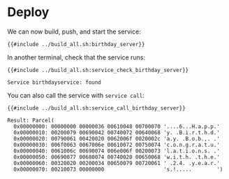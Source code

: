 # Deploy

We can now build, push, and start the service:

```shell
{{#include ../build_all.sh:birthday_server}}
```

In another terminal, check that the service runs:

```shell
{{#include ../build_all.sh:service_check_birthday_server}}
```

```text
Service birthdayservice: found
```

You can also call the service with `service call`:

```shell
{{#include ../build_all.sh:service_call_birthday_server}}
```

```text
Result: Parcel(
  0x00000000: 00000000 00000036 00610048 00700070 '....6...H.a.p.p.'
  0x00000010: 00200079 00690042 00740072 00640068 'y. .B.i.r.t.h.d.'
  0x00000020: 00790061 00420020 0062006f 0020002c 'a.y. .B.o.b.,. .'
  0x00000030: 006f0063 0067006e 00610072 00750074 'c.o.n.g.r.a.t.u.'
  0x00000040: 0061006c 00690074 006e006f 00200073 'l.a.t.i.o.n.s. .'
  0x00000050: 00690077 00680074 00740020 00650068 'w.i.t.h. .t.h.e.'
  0x00000060: 00320020 00200034 00650079 00720061 ' .2.4. .y.e.a.r.'
  0x00000070: 00210073 00000000                   's.!.....        ')
```
